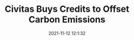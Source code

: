 ---
"title": "Civitas Buys Credits to Offset Carbon Emissions"
"date": "2021-11-12 12:1:32"
"feed_name": "RIGZONE"
"feed_website": "http://www.rigzone.com/"
"feed_rss": "http://www.rigzone.com/news/rss/rigzone_latest.aspx"
"link": "https://www.rigzone.com/news/wire/civitas_buys_credits_to_offset_carbon_emissions-12-nov-2021-166994-article/?rss=true"
"source": "None"
"file": "_posts/2021-1-1-c367aa66047ad5f913b50a1eba64f3036a07f223.md"
"accident": "0"
"drilling": "0"
"dead": "0"
"injured": "0"
"arrested": "0"
"place": "unknown place"
"where": "unknown site"
"causes": "unknown"
"place_uri": "unknown place"
---